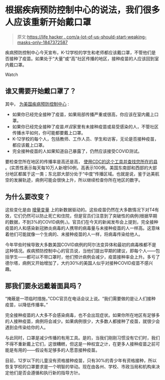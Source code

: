 # 根据疾病预防控制中心的说法，我们很多人应该重新开始戴口罩

> 原文:[https://life hacker . com/a-lot-of-us-should-start-weaking-masks-only-1847372587](https://lifehacker.com/a-lot-of-us-should-start-wearing-masks-again-according-1847372587)

疾病预防控制中心今天宣布，K-12学校的学生和老师都应该戴口罩，不管他们是否接种了疫苗。如果处于“大量”或“高”社区传播的地区，接种疫苗的人应该回到室内戴口罩。

Watch

## 谁又需要开始戴口罩了？

其中， [为美国疾病预防控制中心](https://www.cdc.gov/coronavirus/2019-ncov/vaccines/fully-vaccinated-guidance.html) :

*   如果你已经完全接种了疫苗，如果局部传播严重或很高，你应该在室内戴上口罩。
*   如果你已经完全接种了疫苗*并且*家里有未接种疫苗或易受感染的人，不管社区传播水平如何，你可能都要戴上口罩。
*   K-12学校的每个人，包括教师、工作人员、学生和访客，无论是否接种疫苗，都应该戴上口罩。
*   完全接种疫苗的人如果知道自己暴露了，仍然应该接受COVID测试。

要检查您所在地区的传播率是高还是高， [使用CDC的这个工具并查找您所在的县](https://covid.cdc.gov/covid-data-tracker/#county-view) 。(实质性表示每天每10万人新增50例，高表示100例。美国东南部和西部的大部分地区都属于这一类；东北部大部分处于“中度”传播区域。也就是说，鉴于达美航空的发展轨迹，病例可能会很快上升，所以继续检查你所在地区的数字。

## 为什么要改变？

这些变化是由 [增量变量](https://lifehacker.com/should-vaccinated-people-mask-up-against-the-delta-vari-1847212949) 上的新数据驱动的。这些疫苗仍然在大多数情况下对T4有效，它们仍然可以防止死亡和住院，但是官员们注意到了突破性的病例(根据早期的数据，不到3%的COVID病例，)。官员们在今天的新闻发布会上提到，完全接种疫苗的人和感染新冠肺炎病毒的人携带的病毒量与未接种疫苗的人一样高。这意味着他们可能就像一个生病的、未接种疫苗的人一样，将病毒传染给他人。

今年早些时候导致大多数美国COVID病例的阿尔法变异体和最初的病毒株都不是这种情况。疾病预防控制中心的官员说，当他们提出早期的建议，即每个人——包括学生——都可以不带口罩时，他们预计病例会减少，疫苗接种率会上升。多亏了德尔塔，病例又开始增加了，大约30%的美国人似乎对接种COVID疫苗不感兴趣。

## 那我们要永远戴着面具吗？

“掩蔽是一项临时措施，”CDC官员在电话会议上说。“我们需要做的是让人们接种疫苗，以降低传播率。”

完全接种疫苗的人大多不会感染病毒，也不会出现症状。如果你所在地区有足够多的人接种疫苗，病例将会减少。如果病例很少，大多数人都接种了疫苗，就很少会遇到会传染给你的人。

与此同时，口罩是减少传播的有用工具。是的，当我们刚刚习惯没有它们时，我们不得不重新戴上它们，这很糟糕，但这是一种权宜之计，在更多人接种疫苗之前可能是有用的——假设有足够多的人愿意接种疫苗。

目前，12岁以下的儿童没有资格接种疫苗，只有30%的青少年有资格接种，所以恢复学校的口罩要求是一个明智的举动。现在由各州、学校、市政当局和机构来决定他们是否会遵循和执行新的指导方针。